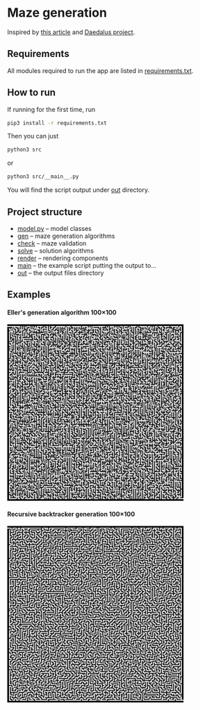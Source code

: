 # Maze generation

Inspired by [this article](https://habr.com/ru/post/445378/) and [Daedalus project](http://www.astrolog.org/labyrnth/daedalus.htm).

## Requirements

All modules required to run the app are listed in [requirements.txt](/requirements.txt).

## How to run

If running for the first time, run
```bash
pip3 install -r requirements.txt
```
Then you can just
```bash
python3 src
```
or
```bash
python3 src/__main__.py
```
You will find the script output under [out](out) directory.

## Project structure

- [model.py](src/model.py) – model classes
- [gen](src/gen) – maze generation algorithms
- [check](src/check) – maze validation
- [solve](src/solve) – solution algorithms
- [render](src/render) – rendering components
- [main](src/__main__.py) – the example script putting the output to...
- [out](out) – the output files directory

## Examples

#### Eller's generation algorithm 100×100
![Eller's generation algorithm](sample_output/Eller.jpg?raw=true "Eller's generation algorithm")

#### Recursive backtracker generation 100×100
![Recursive backtracker generation](sample_output/RecursiveBacktracker.jpg?raw=true "Recursive backtracker maze generation")
